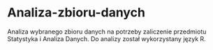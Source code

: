 # Analiza-zbioru-danych
Analiza wybranego zbioru danych na potrzeby zaliczenie przedmiotu Statystyka i Analiza Danych. Do analizy został wykorzystany język R.
